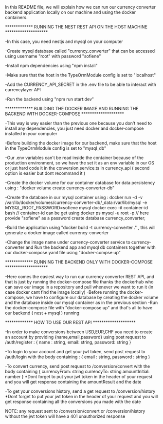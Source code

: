 In this README file, we will explain how we can run our currency converter backend application locally on our machine and using the docker containers.

************* RUNNING THE NEST REST API ON THE HOST MACHINE ********************

-In this case, you need nestjs and mysql on your computer

-Create mysql database called "currency_converter" that can be accessed using username "root" with password "sofiene"

-Install npm dependencies using "npm install"

-Make sure that the host in the TypeOrmModule config is set to "localhost"

-Add the CURRENCY_API_SECRET in the .env file to be able to interact with currencylayer API

-Run the backend using "npm run start:dev"

************* BUILDING THE DOCKER IMAGE AND RUNNING THE BACKEND WITH DOCKER-COMPOSE ********************

-This way is way easier than the previous one because you don't need to install any dependencies, you just need docker and docker-compose installed in your computer

-Before building the docker image for our backend, make sure that the host in the TypeOrmModule config is set to "mysql_db"

-Our .env variables can't be read inside the container because of the production environment, so we have the set it as an env variable in our OS or just hard code it in the conversion.service.ts in currency_api ( second option is easier but dont recommand it )

-Create the docker volume for our container database for data persistency using : "docker volume create currency-converter-db"

-Create the database in our mysql container using :
  docker run -d -v /var/lib/docker/volumes/currency-converter-db/_data:/var/lib/mysql -e MYSQL_ROOT_PASSWORD=sofiene mysql
  docker exec -it container-id bash // container-id can be get using docker ps
  mysql -u root -p // here provide "sofiene" as a password
  create database currency_converter;

-Build the application using "docker build -t currency-converter ." , this will generate a docker image called currency-converter

-Change the image name under currency-converter service to currency-converter and Run the backend app and mysql db containers together with our docker-compose.yaml file using "docker-compse up" 

************* RUNNING THE BACKEND ONLY WITH DOCKER-COMPOSE ********************

-Here comes the easiest way to run our currency converter REST API, and that is just by running the docker-compose file thanks the dockerhub who can save our image in a repository and pull whenever we want to run it (in case docker cant find the image locally)
-Before running the docker-compose, we have to configure our database by creating the docker volume and the database inside our mysql container as in the previous section
-Run the docker-compose file with "docker-compose up" and that's all to have our backend ( nest + mysql ) running

************* HOW TO USE OUR REST API ********************


-In order to make conversions between USD,EUR,CHF you need to create an account by providing {name,email,password} using post request to /auth/register : 
{
  name : string,
  email: string,
  password: string
}

-To login to your account and get your jwt token, send post request to /auth/login with the body containing :
{
  email : string,
  password : string
}

-To convert currency, send post request to /conversion/convert with the body containing 
{
  currencyFrom: string
  currencyTo: string
  amountInitial: number
}
*Dont forget to put your jwt token in the header of your request and you will get response containing the amountResult and the date

-To get your conversions history, send a get request to /conversion/history 
*Dont forget to put your jwt token in the header of your request and you will get response containing all the conversions you made with the date

NOTE: any request sent to /conversion/convert or /conversion/history without the jwt token will have a 401 unauthorized response